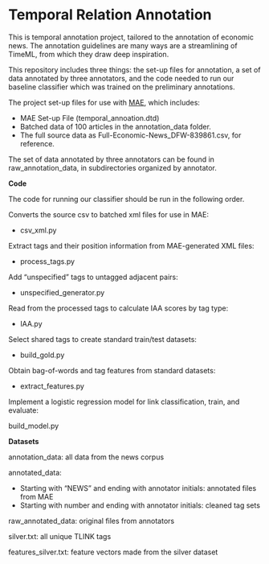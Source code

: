 # Temporal Relation Annotation

This is temporal annotation project, tailored to the annotation of economic news. The annotation guidelines are many ways are a streamlining of TimeML, from which they draw deep inspiration.


This repository includes three things: the set-up files for annotation, a set of data annotated by three annotators, and the code needed to run our baseline classifier which was trained on the preliminary annotations. 

The project set-up files for use with [MAE](https://keighrim.github.io/mae-annotation/), which includes: 
+ MAE Set-up File (temporal_annoation.dtd)
+ Batched data of 100 articles in the annotation_data folder. 
+ The full source data as Full-Economic-News_DFW-839861.csv, for reference. 

The set of data annotated by three annotators can be found in raw_annotation_data, in subdirectories organized by annotator. 

**Code**

The code for running our classifier should be run in the following order. 

Converts the source csv to batched xml files for use in MAE:

+ csv_xml.py

Extract tags and their position information from MAE-generated XML files:

+ process_tags.py

Add “unspecified” tags to untagged adjacent pairs:

+ unspecified_generator.py

Read from the processed tags to calculate IAA scores by tag type:

+ IAA.py

Select shared tags to create standard train/test datasets: 

+ build_gold.py

Obtain bag-of-words and tag features from standard datasets:

+ extract_features.py

Implement a logistic regression model for link classification, train, and evaluate:

build_model.py

**Datasets**

annotation_data: all data from the news corpus

annotated_data: 

+ Starting with “NEWS” and ending with annotator initials: annotated files from MAE
+ Starting with number and ending with annotator initials: cleaned tag sets

raw_annotated_data: original files from annotators

silver.txt: all unique TLINK tags

features_silver.txt: feature vectors made from the silver dataset 



